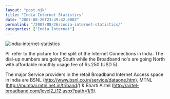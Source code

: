```yaml
---
layout: "post.njk"
title: "India Internet Statistics"
date: "2007-08-26T23:49:42.000Z"
permalink: "/2007/08/26/india-internet-statistics/"
categories: ["India Internet"]
---
```


![india-internet-statistics](/assets/images/image4.jpg)

Pl. refer to the picture for the split of the Internet Connections in India. The dial-up numbers are going South while the Broadband no's are going North with affordable monthly usage fee of Rs.250 (USD 5).<a href="http://kumar2net.wordpress.com/wp-content/uploads/2007/08/india_bb_stats_july2007.jpg" title="India Internet Statistics"></a>

The major Service providers in the retail Broadband Internet Access space in India are BSNL (<a href="http://www.bsnl.co.in/service/dataone.htm" title="BSNL Broadband" target="_blank">http://www.bsnl.co.in/service/dataone.htm</a>), MTNL (<a href="http://mumbai.mtnl.net.in/triband" title="MTNL Broadband" target="_blank">http://mumbai.mtnl.net.in/triband</a>/) &amp; Bharti Airtel (<a href="http://airtel-broadband.com/level2_t12.aspx?path=1/9" title="Bharti Airtel" target="_blank">http://airtel-broadband.com/level2_t12.aspx?path=1/9</a>).
